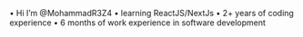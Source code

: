 • Hi I’m @MohammadR3Z4 
• learning ReactJS/NextJs 
• 2+ years of coding experience 
• 6 months of work experience in software development 
